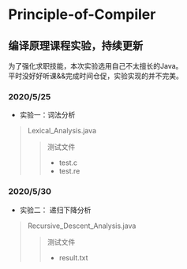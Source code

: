 # Principle-of-Compiler
## 编译原理课程实验，持续更新
为了强化求职技能，本次实验选用自己不太擅长的Java。   
平时没好好听课&&完成时间仓促，实验实现的并不完美。    
### 2020/5/25
* 实验一：词法分析
> Lexical_Analysis.java
>> 测试文件
>> * test.c
>> * test.re

### 2020/5/30
* 实验二： 递归下降分析
> Recursive_Descent_Analysis.java
>> 测试文件
>> * result.txt
